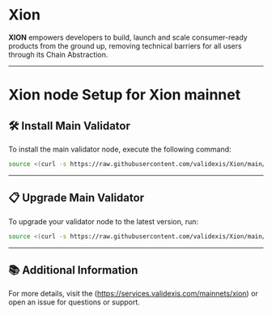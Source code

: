# Xion

**XION** empowers developers to build, launch and scale consumer-ready products from the ground up, removing technical barriers for all users through its Chain Abstraction.

---

<div>
<h1 align="left" style="display: flex;">Xion node Setup for Xion mainnet</h1>
</div>

## 🛠️ Install Main Validator
To install the main validator node, execute the following command:

~~~bash
source <(curl -s https://raw.githubusercontent.com/validexis/Xion/main/installmain.sh)
~~~

---

## 📋 Upgrade Main Validator
To upgrade your validator node to the latest version, run:

~~~bash
source <(curl -s https://raw.githubusercontent.com/validexis/Xion/main/upgrademain.sh)
~~~

---

## 📚 Additional Information
For more details, visit the (https://services.validexis.com/mainnets/xion) or open an issue for questions or support.
